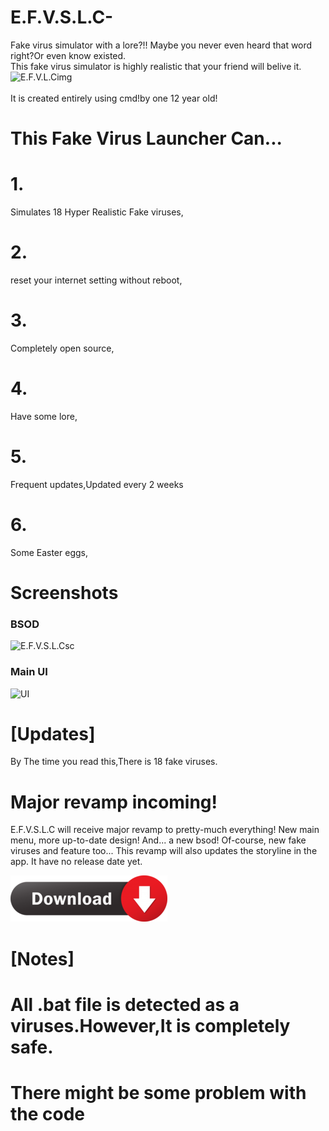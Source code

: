 # E.F.V.S.L.C-
Fake virus simulator with a lore?!! Maybe you never even heard that word right?Or even know existed.<br>
This fake virus simulator is highly realistic that your friend will belive it.
<br>
![E.F.V.L.Cimg](https://content.instructables.com/ORIG/FEW/1TB2/KBRXY7R8/FEW1TB2KBRXY7R8.png?auto=webp&frame=1&width=1024&height=1024&fit=bounds&md=8233361f398eddbeb7c55e413bb5ac3a)<br>
<br>
It is created entirely using cmd!by one 12 year old!

 # This Fake Virus Launcher Can...
# 1.
Simulates 18 Hyper Realistic Fake viruses,
# 2.
reset your internet setting without reboot,
# 3.
Completely open source,
# 4.
Have some lore,
# 5.
Frequent updates,Updated every 2 weeks
# 6.
Some Easter eggs,

# Screenshots
### BSOD
![E.F.V.S.L.Csc](https://content.instructables.com/ORIG/FCB/6KVW/KBRXY7RA/FCB6KVWKBRXY7RA.png?auto=webp&frame=1&width=1024&height=1024&fit=bounds&md=772b82518e6e0887f35b90dd7a58ac55)<br>
### Main UI
![UI](https://content.instructables.com/ORIG/FS0/ASHI/KBRXY7S0/FS0ASHIKBRXY7S0.png?auto=webp&frame=1&width=1024&height=1024&fit=bounds&md=2210846bee26f3ab022d4917c8f5e869)

# [Updates]
By The time you read this,There is 18 fake viruses.

# Major revamp incoming!
E.F.V.S.L.C will receive major revamp to pretty-much everything!
New main menu, more up-to-date design! And... a new bsod!
Of-course, new fake viruses and feature too...
This revamp will also updates the storyline in the app.
It have no release date yet.

<a href="https://github.com/TheGamerz29/E.F.V.S.L.C-Fake-Virus-Simulator/releases/download/V1.0X/E.F.V.S.F.C.PROJECT.-.exe" download="#efvslc">
  <img src="https://github.com/TheGamerz29/thegamerz29.github.io/raw/images/downloadbutton_30.png" alt="E.F.V.S.L.C" width="251" height="74">
</a>

# [Notes]
# All .bat file is detected as a viruses.However,It is completely safe.
# There might be some problem with the code

